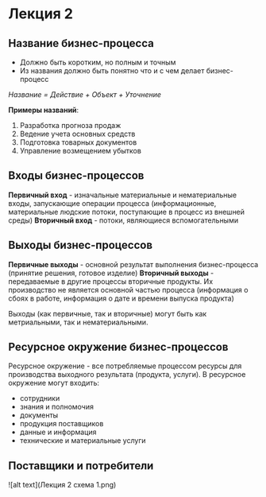 # Лекция 2

## Название бизнес-процесса
- Должно быть коротким, но полным и точным
- Из названия должно быть понятно что и с чем делает бизнес-процесс

*Название = Действие + Объект + Уточнение*

**Примеры названий**:
1) Разработка прогноза продаж
2) Ведение учета основных средств
3) Подготовка товарных документов
4) Управление возмещением убытков

## Входы бизнес-процессов
**Первичный вход** - изначальные материальные и нематериальные входы, запускающие операции процесса (информационные, материальные людские потоки, поступающие в процесс из внешней среды)
**Вторичный вход** - потоки, являющиеся вспомогательными

## Выходы бизнес-процессов
**Первичные выходы** - основной результат выполнения бизнес-процесса (принятие решения, готовое изделие)
**Вторичный выходы** - передаваемые в другие процессы вторичные продукты. Их производство не является основной частью процесса (информация о сбоях в работе, информация о дате и времени выпуска продукта)

Выходы (как первичные, так и вторичные) могут быть как метриальными, так и нематериальными.

## Ресурсное окружение бизнес-процессов
Ресурсное окружение - все потребляемые процессом ресурсы для производства выходного результата (продукта, услуги). В ресурсное окружение могут входить:
- сотрудники
- знания и полномочия
- документы
- продукция поставщиков
- данные и информация
- технические и материальные услуги

## Поставщики и потребители
![alt text](Лекция 2 схема 1.png)
